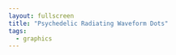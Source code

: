 ```yaml
---
layout: fullscreen
title: "Psychedelic Radiating Waveform Dots"
tags:
  - graphics
---
```


<canvas id="canvas" width="900" height="700"></canvas>
<script>
(function() {
    const canvas = document.getElementById("canvas");
    const ctx = canvas.getContext("2d");
    const w = canvas.width;
    const h = canvas.height;

    // Parameters
    const NUM_ARMS = 12;
    const DOTS_PER_ARM = 90;
    const BASE_RADIUS = 90;
    const ARM_LENGTH = 290;
    const WAVE_FREQ = 3.3;
    const WAVE_SPEED = 0.020;
    const DOT_SIZE = 18;

    // For dynamic color cycling
    let globalHue = 180;
    let t = 0;

    // Draw a single psychedelic dot with glow
    function drawDot(x, y, r, hue, glow=1) {
        // Radial gradient for glow effect
        let grad = ctx.createRadialGradient(x, y, 0, x, y, r*2.2);
        grad.addColorStop(0, `hsla(${hue},90%,72%,1)`);
        grad.addColorStop(0.4, `hsla(${hue+30},100%,50%,0.55)`);
        grad.addColorStop(1, `hsla(${hue+60},100%,40%,0.0)`);

        ctx.save();
        ctx.globalCompositeOperation = "lighter";
        ctx.beginPath();
        ctx.arc(x, y, r*2.1, 0, Math.PI*2);
        ctx.fillStyle = grad;
        ctx.fill();
        ctx.restore();

        // Inner sharp dot
        ctx.save();
        ctx.shadowBlur = 22 * glow;
        ctx.shadowColor = `hsla(${hue},100%,70%,0.85)`;
        ctx.beginPath();
        ctx.arc(x, y, r, 0, Math.PI*2);
        ctx.fillStyle = `hsla(${hue},100%,70%,1)`;
        ctx.fill();
        ctx.restore();
    }

    function animate() {
        ctx.globalAlpha = 0.16;
        ctx.fillStyle = "#0c0017"; // slightly purple background, alpha fade trails
        ctx.fillRect(0, 0, w, h);
        ctx.globalAlpha = 1;

        let centerX = w/2, centerY = h/2;
        globalHue = (globalHue+0.6)%360;
        t += WAVE_SPEED;

        // For each "arm"
        for(let arm=0;arm<NUM_ARMS;arm++) {
            let theta = (arm/NUM_ARMS)*Math.PI*2;

            // The arm-phase shifts for swirling
            let armPhase = t*2.6 + arm*Math.PI/NUM_ARMS*1.5;

            for(let i=0;i<DOTS_PER_ARM;i++) {
                // Fraction along arm [0,1]
                let frac = i/(DOTS_PER_ARM-1);

                // Base radius out
                let baseRad = BASE_RADIUS + frac * ARM_LENGTH;

                // Main angular position
                let phi = theta + Math.sin(t*0.8+frac*5+arm)*0.09;

                // Wave offset (oscillates perpendicular to the arm)
                let wave = Math.sin(WAVE_FREQ*frac + armPhase) * 30
                         + Math.cos(WAVE_FREQ*(frac-0.25) + armPhase*1.07) * 14;

                // Radial offset, also pulsing in/out to 'breathe'
                let breathing = Math.sin(t*0.57+frac*4.0+arm)*16;

                // Final position
                let x = centerX + Math.cos(phi) * (baseRad + wave + breathing);
                let y = centerY + Math.sin(phi) * (baseRad + wave + breathing);

                // Color cycling: each arm is a different hue, waves of saturation/brightness
                let dotHue = (globalHue + arm*27 + 40*Math.sin(frac*8+armPhase*0.63))%360;
                let dotSize = DOT_SIZE * (0.44 + 0.61*Math.abs(Math.cos(armPhase+frac*6)));
                drawDot(x, y, dotSize, dotHue, 1.2 + 0.5 * Math.sin(frac*12 + t*2));
            }
        }
        // Optional: center pulsating core
        let coreRad = 32 + 12*Math.sin(t*2.3);
        drawDot(centerX, centerY, coreRad, (globalHue+180)%360, 2);

        requestAnimationFrame(animate);
    }

    // Responsive
    window.addEventListener('resize', ()=>{
      canvas.width=window.innerWidth;
      canvas.height=window.innerHeight;
    });

    // Start
    animate();
})();
</script>
